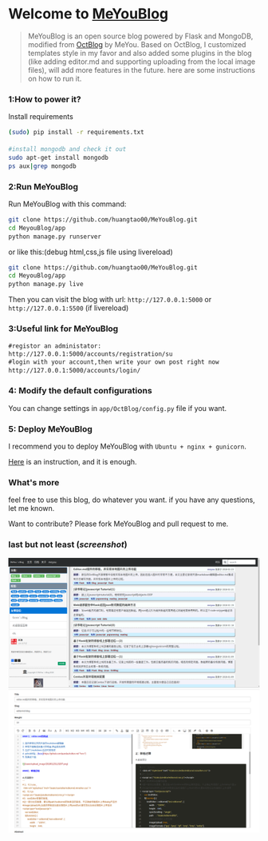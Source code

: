 Welcome to [MeYouBlog](http://www.meyoublog.com/)
====================

>MeYouBlog is an open source blog powered by Flask and MongoDB, modified from [OctBlog](https://github.com/flyhigher139/OctBlog) by MeYou.
Based on OctBlog, I customized templates style in my favor and also added some plugins in the blog (like adding editor.md and supporting uploading from  the local image files), will add more features in the future.
here are some instructions on how to run it.

### 1:How to power it?

Install requirements

```bash
(sudo) pip install -r requirements.txt

#install mongodb and check it out
sudo apt-get install mongodb
ps aux|grep mongodb
```


### 2:Run  MeYouBlog

Run MeYouBlog with this command:

```bash
git clone https://github.com/huangtao00/MeYouBlog.git
cd MeyouBlog/app
python manage.py runserver

```
or like this:(debug html,css,js file using livereload)
```bash
git clone https://github.com/huangtao00/MeYouBlog.git
cd MeyouBlog/app
python manage.py live
```

Then you can visit the blog with url: `http://127.0.0.1:5000` or `http://127.0.0.1:5500` (if livereload)

### 3:Useful link for MeYouBlog
```
#registor an administator:
http://127.0.0.1:5000/accounts/registration/su
#login with your account,then write your own post right now
http://127.0.0.1:5000/accounts/login/　
```
### 4: Modify the default configurations

You can change settings in `app/OctBlog/config.py` file if you want.

### 5: Deploy MeYouBlog

I recommend you to deploy MeYouBlog with `Ubuntu + nginx + gunicorn`.

[Here](http://flask.pocoo.org/docs/0.10/deploying/wsgi-standalone/) is an instruction, and it is enough.

### What's more

feel free to use this blog, do whatever you want. if you have any questions, let me known.

Want to contribute? Please fork MeYouBlog and pull request to me.

### last but not least (*screenshot*)

![](https://github.com/huangtao00/MeYouBlog/blob/master/left.png)
![](https://github.com/huangtao00/MeYouBlog/blob/master/right.png)

